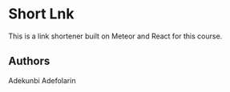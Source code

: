 # Short Lnk

This is a link shortener built on Meteor and React for this course.

## Authors

Adekunbi Adefolarin

